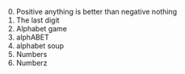 0. Positive anything is better than negative nothing
1. The last digit   
2. Alphabet game
3. alphABET
4. alphabet soup
5. Numbers
7. Numberz
